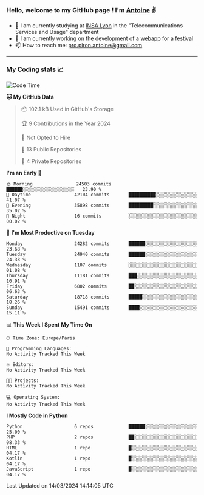 ### Hello, welcome to my GitHub page ! I'm [Antoine](https://github.com/AntoinePiron) ✌️

- 🌱 I am currently studying at [INSA Lyon](https://www.insa-lyon.fr) in the "Telecommunications Services and Usage" department
- 🔭 I am currently working on the development of a [webapp](https://github.com/24HeuresINSA/Overbookd) for a festival
- 📫 How to reach me: [pro.piron.antoine@gmail.com](mailto:pro.piron.antoine@gmail.com)

---

### My Coding stats 📈
<!--START_SECTION:waka-->
![Code Time](http://img.shields.io/badge/Code%20Time-211%20hrs%2036%20mins-blue)

**🐱 My GitHub Data** 

> 📦 102.1 kB Used in GitHub's Storage 
 > 
> 🏆 9 Contributions in the Year 2024
 > 
> 🚫 Not Opted to Hire
 > 
> 📜 13 Public Repositories 
 > 
> 🔑 4 Private Repositories 
 > 
**I'm an Early 🐤** 

```text
🌞 Morning                24503 commits       ██████░░░░░░░░░░░░░░░░░░░   23.90 % 
🌆 Daytime                42104 commits       ██████████░░░░░░░░░░░░░░░   41.07 % 
🌃 Evening                35898 commits       █████████░░░░░░░░░░░░░░░░   35.02 % 
🌙 Night                  16 commits          ░░░░░░░░░░░░░░░░░░░░░░░░░   00.02 % 
```
📅 **I'm Most Productive on Tuesday** 

```text
Monday                   24282 commits       ██████░░░░░░░░░░░░░░░░░░░   23.68 % 
Tuesday                  24940 commits       ██████░░░░░░░░░░░░░░░░░░░   24.33 % 
Wednesday                1107 commits        ░░░░░░░░░░░░░░░░░░░░░░░░░   01.08 % 
Thursday                 11181 commits       ███░░░░░░░░░░░░░░░░░░░░░░   10.91 % 
Friday                   6802 commits        ██░░░░░░░░░░░░░░░░░░░░░░░   06.63 % 
Saturday                 18718 commits       █████░░░░░░░░░░░░░░░░░░░░   18.26 % 
Sunday                   15491 commits       ████░░░░░░░░░░░░░░░░░░░░░   15.11 % 
```


📊 **This Week I Spent My Time On** 

```text
🕑︎ Time Zone: Europe/Paris

💬 Programming Languages: 
No Activity Tracked This Week

🔥 Editors: 
No Activity Tracked This Week

🐱‍💻 Projects: 
No Activity Tracked This Week

💻 Operating System: 
No Activity Tracked This Week
```

**I Mostly Code in Python** 

```text
Python                   6 repos             ██████░░░░░░░░░░░░░░░░░░░   25.00 % 
PHP                      2 repos             ██░░░░░░░░░░░░░░░░░░░░░░░   08.33 % 
HTML                     1 repo              █░░░░░░░░░░░░░░░░░░░░░░░░   04.17 % 
Kotlin                   1 repo              █░░░░░░░░░░░░░░░░░░░░░░░░   04.17 % 
JavaScript               1 repo              █░░░░░░░░░░░░░░░░░░░░░░░░   04.17 % 
```




 Last Updated on 14/03/2024 14:14:05 UTC
<!--END_SECTION:waka-->
